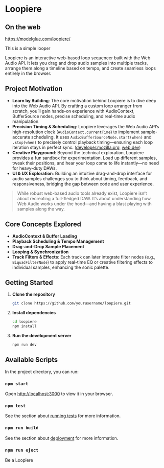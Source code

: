 # Loopiere

## On the web

https://modelglue.com/loopiere/

This is a simple looper

Loopiere is an interactive web-based loop sequencer built with the Web Audio API. It lets you drag and drop audio samples into multiple tracks, arrange them along a timeline based on tempo, and create seamless loops entirely in the browser.

## Project Motivation

- **Learn by Building**: The core motivation behind Loopiere is to dive deep into the Web Audio API. By crafting a custom loop arranger from scratch, you’ll gain hands-on experience with AudioContext, BufferSource nodes, precise scheduling, and real-time audio manipulation.
- **Precision Timing & Scheduling**: Loopiere leverages the Web Audio API’s high-resolution clock (`AudioContext.currentTime`) to implement sample-accurate scheduling. It uses `AudioBufferSourceNode.start(when)` and `.stop(when)` to precisely control playback timing—ensuring each loop iteration stays in perfect sync. ([developer.mozilla.org](https://developer.mozilla.org/en-US/docs/Web/API/BaseAudioContext/currentTime?utm_source=chatgpt.com), [web.dev](https://web.dev/articles/audio-scheduling?utm_source=chatgpt.com))
- **Creative Playground**: Beyond the technical exploration, Loopiere provides a fun sandbox for experimentation. Load up different samples, tweak their positions, and hear your loop come to life instantly—no need for heavy-duty DAWs.
- **UI & UX Exploration**: Building an intuitive drag-and-drop interface for audio samples challenges you to think about timing, feedback, and responsiveness, bridging the gap between code and user experience.

> While robust web-based audio tools already exist, Loopiere isn’t about recreating a full-fledged DAW. It’s about understanding how Web Audio works under the hood—and having a blast playing with samples along the way.

## Core Concepts Explored

- **AudioContext & Buffer Loading**
- **Playback Scheduling & Tempo Management**
- **Drag-and-Drop Sample Placement**
- **Looping & Synchronization**
- **Track Filters & Effects**: Each track can later integrate filter nodes (e.g., `BiquadFilterNode`) to apply real-time EQ or creative filtering effects to individual samples, enhancing the sonic palette.

## Getting Started

1. **Clone the repository**
   ```bash
   git clone https://github.com/yourusername/loopiere.git
   ```
2. **Install dependencies**
   ```bash
   cd loopiere
   npm install
   ```
3. **Run the development server**
   ```bash
   npm run dev
   ```

## Available Scripts

In the project directory, you can run:

### `npm start`

Open [http://localhost:3000](http://localhost:3000) to view it in your browser.

### `npm test`

See the section about [running tests](https://facebook.github.io/create-react-app/docs/running-tests) for more information.

### `npm run build`

See the section about [deployment](https://facebook.github.io/create-react-app/docs/deployment) for more information.

### `npm run eject`

Be a Loopiere
